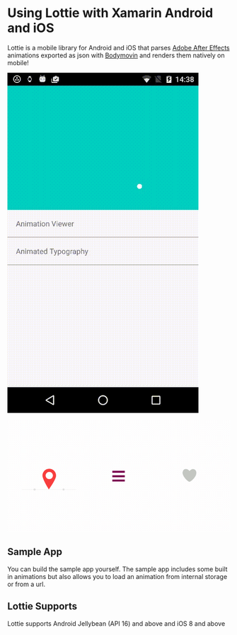 # Using Lottie with Xamarin Android and iOS

Lottie is a mobile library for Android and iOS that parses [Adobe After Effects](http://www.adobe.com/products/aftereffects.html) animations exported as json with [Bodymovin](https://github.com/bodymovin/bodymovin) and renders them natively on mobile!

![Lottie Android](gifs/lottie-android.gif)

![Example1](gifs/Example1.gif)

## Sample App

You can build the sample app yourself. The sample app includes some built in animations but also allows you to load an animation from internal storage or from a url.


## Lottie Supports

Lottie supports Android Jellybean (API 16) and above and iOS 8 and above


